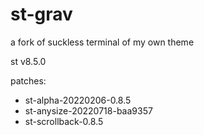 # st-grav
a fork of suckless terminal of my own theme

st v8.5.0
 
patches:
- st-alpha-20220206-0.8.5
- st-anysize-20220718-baa9357
- st-scrollback-0.8.5
